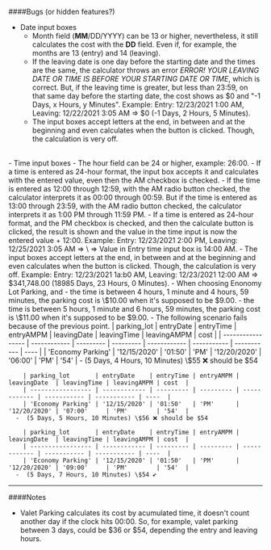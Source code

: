 ####Bugs (or hidden features?)

- Date input boxes
    - Month field (**MM**/DD/YYYY) can be 13 or higher, nevertheless, it still calculates the cost with the **DD** field. Even if, for example, the months are 13 (entry) and 14 (leaving).
    - If the leaving date is one day before the starting date and the times are the same, the calculator throws an error *ERROR! YOUR LEAVING DATE OR TIME IS BEFORE YOUR STARTING DATE OR TIME*, which is correct. But, if the leaving time is greater, but less than 23:59, on that same day before the starting date, the cost shows as \$0 and "-1 Days, x Hours, y Minutes". Example: Entry: 12/23/2021 1:00 AM, Leaving: 12/22/2021 3:05 AM => $0 (-1 Days, 2 Hours, 5 Minutes).
    - The input boxes accept letters at the end, in between and at the beginning and even calculates when the button is clicked. Though, the calculation is very off.
<br>
- Time input boxes
    - The hour field can be 24 or higher, example: 26:00.
    - If a time is entered as 24-hour format, the input box accepts it and calculates with the entered value, even then the AM checkbox is checked.
    - If the time is entered as 12:00 through 12:59, with the AM radio button checked, the calculator interprets it as 00:00 through 00:59. But if the time is entered as 13:00 through 23:59, with the AM radio button checked, the calculator interprets it as 1:00 PM through 11:59 PM.
    - If a time is entered as 24-hour format, and the PM checkbox is checked, and then the calculate button is clicked, the result is shown and the value in the time input is now the entered value + 12:00. Example: Entry: 12/23/2021 2:00 PM, Leaving: 12/25/2021 3:05 AM => \<Calculate\> => Value in Entry time input box is 14:00 AM.
    - The input boxes accept letters at the end, in between and at the beginning and even calculates when the button is clicked. Though, the calculation is very off. Example: Entry: 12/23/2021 1a:b0 AM, Leaving: 12/23/2021 12:00 AM => $341,748.00 (18985 Days, 23 Hours, 0 Minutes).
    - When choosing Enonomy Lot Parking, and
      - the time is between 4 hours, 1 minute and 4 hours, 59 minutes, the parking cost is \$10.00 when it's supposed to be $9.00.
      - the time is between 5 hours, 1 minute and 6 hours, 59 minutes, the parking cost is \$11.00 when it's supposed to be $9.00.
    - The following scenario fails because of the previous point.
        | parking_lot       | entryDate    | entryTime | entryAMPM | leavingDate  | leavingTime | leavingAMPM | cost  |
        | ----------------- | ------------ | --------- | --------- | ------------ | ----------- | ----------- | ----  |
        | 'Economy Parking' | '12/15/2020' | '01:50'   | 'PM'      | '12/20/2020' | '06:00'     | 'PM'        | '54'  |
      -  (5 Days, 4 Hours, 10 Minutes) \$55 ❌ should be $54
    
        | parking_lot       | entryDate    | entryTime | entryAMPM | leavingDate  | leavingTime | leavingAMPM | cost  |
        | ----------------- | ------------ | --------- | --------- | ------------ | ----------- | ----------- | ----  |
        | 'Economy Parking' | '12/15/2020' | '01:50'   | 'PM'      | '12/20/2020' | '07:00'     | 'PM'        | '54'  |
      -  (5 Days, 5 Hours, 10 Minutes) \$56 ❌ should be $54
      
        | parking_lot       | entryDate    | entryTime | entryAMPM | leavingDate  | leavingTime | leavingAMPM | cost  |
        | ----------------- | ------------ | --------- | --------- | ------------ | ----------- | ----------- | ----  |
        | 'Economy Parking' | '12/15/2020' | '01:50'   | 'PM'      | '12/20/2020' | '09:00'     | 'PM'        | '54'  |
      -  (5 Days, 7 Hours, 10 Minutes) \$54 ✔️

---

####Notes
  - Valet Parking calculates its cost by acumulated time, it doesn't count another day if the clock hits 00:00. So, for example, valet parking between 3 days, could be \$36 or \$54, depending the entry and leaving hours.
